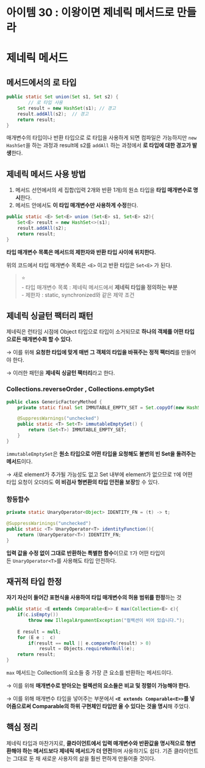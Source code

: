 # 아이템 30 : 이왕이면 제네릭 메서드로 만들라

# 제네릭 메서드

## 메서드에서의 로 타입

```java
public static Set union(Set s1, Set s2) {
		// 로 타입 사용
    Set result = new HashSet(s1); // 경고
    result.addAll(s2);  // 경고
    return result;
}
```

매개변수의 타입이나 반환 타입으로 로 타입을 사용하게 되면 컴파일은 가능하지만 `new HashSet`을 하는 과정과 result에 s2를 `addAll` 하는 과정에서 **로 타입에 대한 경고가 발생**한다.

## 제네릭 메서드 사용 방법

1. 메서드 선언에서의 세 집합(입력 2개와 반환 1개)의 원소 타입을 **타입 매개변수로 명시**한다.
2. 메서드 안에서도 **이 타입 매개변수만 사용하게 수정**한다.

```java
public static <E> Set<E> union (Set<E> s1, Set<E> s2){
    Set<E> result = new HashSet<>(s1);
    result.addAll(s2);
    return result;
}
```

**타입 매개변수 목록은 메서드의 제한자와 반환 타입 사이에 위치한다.**

위의 코드에서 타입 매개변수 목록은 `<E>` 이고 반환 타입은 `Set<E>` 가 된다.


> ⭐<br> - 타입 매개변수 목록 : 제네릭 메서드에서 **제네릭 타입을 정의하는 부분** <br> - 제한자 : static, synchronized와 같은 제약 조건


## 제네릭 싱글턴 팩터리 패턴

제네릭은 런타임 시점에 Object 타입으로 타입이 소거되므로 **하나의 객체를 어떤 타입으로든 매개변수화 할 수 있다.** 

→ 이를 위해 **요청한 타입에 맞게 매번 그 객체의 타입을 바꿔주는 정적 팩터리**를 만들어야 한다.

→ 이러한 패턴을 **제네릭 싱글턴 팩터리**라고 한다.

### Collections.reverseOrder , Collections.emptySet

```java
public class GenericFactoryMethod {
    private static final Set IMMUTABLE_EMPTY_SET = Set.copyOf(new HashSet());

    @SuppressWarnings("unchecked")
    public static <T> Set<T> immutableEmptySet() {
        return (Set<T>) IMMUTABLE_EMPTY_SET;
    }
}
```

`immutableEmptySet`은 **원소 타입으로 어떤 타입을 요청해도 불변의 빈 Set을 돌려주는 메서드**이다.

→ 새로 element가 추가될 가능성도 없고 Set 내부에 element가 없으므로 `T`에 어떤 타입 요청이 오더라도 **이 비검사 형변환의 타입 안전을 보장**할 수 있다.

### 항등함수

```java
private static UnaryOperator<Object> IDENTITY_FN = (t) -> t;

@SuppressWarinings("unchecked")
public static <T> UnaryOperator<T> identityFunction(){
    return (UnaryOperator<T>) IDENTITY_FN;
}
```

**입력 값을 수정 없이 그대로 반환하는 특별한 함수**이므로 `T`가 어떤 타입이든 `UnaryOperator<T>`를 사용해도 타입 안전하다.

## 재귀적 타입 한정

**자기 자신이 들어간 표현식을 사용하여 타입 매개변수의 허용 범위를 한정**하는 것

```java
public static <E extends Comparable<E>> E max(Collection<E> c){
	if(c.isEmpty())
		throw new IllegalArgumentException("컬렉션이 비어 있습니다.");
	
    E result = null;
	for (E e :  c)
		if(result == null || e.compareTo(result) > 0)
			result = Objects.requireNonNull(e);
    return result;
}

```

`max` 메서드는 Collection의 요소들 중 가장 큰 요소를 반환하는 메서드이다.

→ 이를 위해 **매개변수로 받아오는 컬렉션의 요소들은 비교 및 정렬이 가능해야 한다.**

→ 이를 위해 매개변수 타입을 넣어주는 부분에서 **`<E extends Comparable<E>>`를 넣어줌으로써 Comparable의 하위 구현체인 타입만 올 수 있다는 것을 명시**해 주었다.

## 핵심 정리

제네릭 타입과 마찬가지로, **클라이언트에서 입력 매개변수와 반환값을 명시적으로 형변환해야 하는 메서드보다 제네릭 메서드가 더 안전**하며 사용하기도 쉽다. 기존 클라이언트는 그대로 둔 채 새로운 사용자의 삶을 훨씬 편하게 만들어줄 것이다.